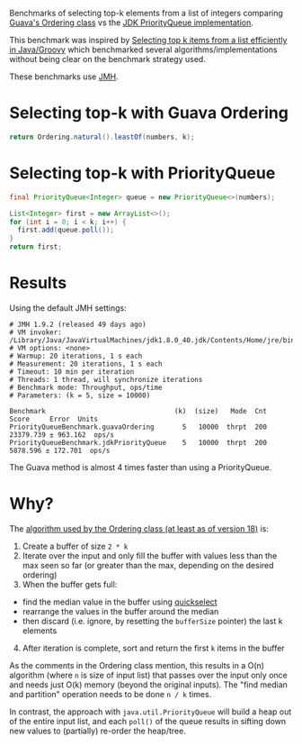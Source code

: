 Benchmarks of selecting top-k elements from a list of integers comparing
[Guava's Ordering class][guava] vs the [JDK PriorityQueue implementation][jdk-pq].

This benchmark was inspired by [Selecting top k items from a list efficiently in Java/Groovy][inspiration] 
which benchmarked several algorithms/implementations without being clear on the benchmark strategy used.

These benchmarks use [JMH](http://openjdk.java.net/projects/code-tools/jmh/).

[guava]: http://google.github.io/guava/releases/18.0/api/docs/com/google/common/collect/Ordering.html#leastOf(java.lang.Iterable,%20int)
[jdk-pq]: http://docs.oracle.com/javase/8/docs/api/java/util/PriorityQueue.html
[inspiration]: http://www.michaelpollmeier.com/selecting-top-k-items-from-a-list-efficiently-in-java-groovy/

# Selecting top-k with Guava Ordering

```java
return Ordering.natural().leastOf(numbers, k);
```

# Selecting top-k with PriorityQueue

```java
final PriorityQueue<Integer> queue = new PriorityQueue<>(numbers);

List<Integer> first = new ArrayList<>();
for (int i = 0; i < k; i++) {
  first.add(queue.poll());
}
return first;
```

# Results

Using the default JMH settings:

```
# JMH 1.9.2 (released 49 days ago)
# VM invoker: /Library/Java/JavaVirtualMachines/jdk1.8.0_40.jdk/Contents/Home/jre/bin/java
# VM options: <none>
# Warmup: 20 iterations, 1 s each
# Measurement: 20 iterations, 1 s each
# Timeout: 10 min per iteration
# Threads: 1 thread, will synchronize iterations
# Benchmark mode: Throughput, ops/time
# Parameters: (k = 5, size = 10000)

Benchmark                                (k)  (size)   Mode  Cnt      Score     Error  Units
PriorityQueueBenchmark.guavaOrdering       5   10000  thrpt  200  23379.739 ± 963.162  ops/s
PriorityQueueBenchmark.jdkPriorityQueue    5   10000  thrpt  200   5878.596 ± 172.701  ops/s
```

The Guava method is almost 4 times faster than using a PriorityQueue.

# Why?

The [algorithm used by the Ordering class (at least as of version 18)][algorithm] is:

1. Create a buffer of size `2 * k`
2. Iterate over the input and only fill the buffer with values less than the
   max seen so far (or greater than the max, depending on the desired ordering)
3. When the buffer gets full: 
  - find the median value in the buffer using [quickselect][]
  - rearrange the values in the buffer around the median
  - then discard (i.e. ignore, by resetting the `bufferSize` pointer) the last
    k elements
4. After iteration is complete, sort and return the first `k` items in the buffer

As the comments in the Ordering class mention, this results in a O(n) algorithm
(where `n` is size of input list) that passes over the input only once and
needs just O(k) memory (beyond the original inputs). The "find median and
partition" operation needs to be done `n / k` times.

In contrast, the approach with `java.util.PriorityQueue` will build a heap out
of the entire input list, and each `poll()` of the queue results in sifting
down new values to (partially) re-order the heap/tree.

[algorithm]: https://github.com/google/guava/blob/v18.0/guava/src/com/google/common/collect/Ordering.java#L666
[quickselect]: https://en.wikipedia.org/wiki/Quickselect
